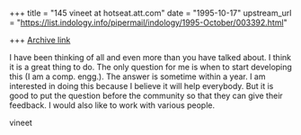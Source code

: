 +++
title = "145 vineet at hotseat.att.com"
date = "1995-10-17"
upstream_url = "https://list.indology.info/pipermail/indology/1995-October/003392.html"

+++
[Archive link](https://list.indology.info/pipermail/indology/1995-October/003392.html)


I have been thinking of all and even more than you have talked about. I think
it is a great thing to do. The only question for me is when to start 
developing this (I am a comp. engg.). The answer is sometime within a year.
I am interested in doing this because I believe it will help everybody. But
it is good to put the question before the community so that they can
give their feedback. I would also like to work with various people.

vineet





